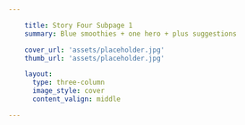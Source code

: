 ```yaml
---

    title: Story Four Subpage 1
    summary: Blue smoothies + one hero + plus suggestions

    cover_url: 'assets/placeholder.jpg'
    thumb_url: 'assets/placeholder.jpg'

    layout:
      type: three-column
      image_style: cover
      content_valign: middle

---
```

